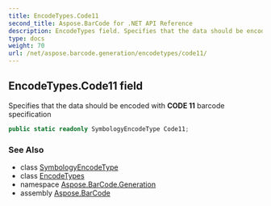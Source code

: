 ```yaml
---
title: EncodeTypes.Code11
second_title: Aspose.BarCode for .NET API Reference
description: EncodeTypes field. Specifies that the data should be encoded with CODE 11 barcode specification
type: docs
weight: 70
url: /net/aspose.barcode.generation/encodetypes/code11/
---
```

## EncodeTypes.Code11 field

Specifies that the data should be encoded with **CODE 11** barcode specification

```csharp
public static readonly SymbologyEncodeType Code11;
```

### See Also

* class [SymbologyEncodeType](../../symbologyencodetype/)
* class [EncodeTypes](../)
* namespace [Aspose.BarCode.Generation](../../../aspose.barcode.generation/)
* assembly [Aspose.BarCode](../../../)


